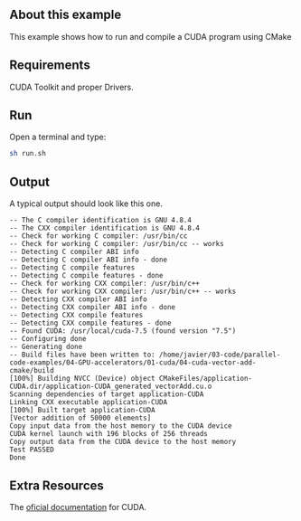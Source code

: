 ## About this example

This example shows how to run and compile a CUDA program using CMake

## Requirements

CUDA Toolkit and proper Drivers.

## Run

Open a terminal and type:

```bash
sh run.sh
```


## Output

A typical output should look like this one. 

```
-- The C compiler identification is GNU 4.8.4
-- The CXX compiler identification is GNU 4.8.4
-- Check for working C compiler: /usr/bin/cc
-- Check for working C compiler: /usr/bin/cc -- works
-- Detecting C compiler ABI info
-- Detecting C compiler ABI info - done
-- Detecting C compile features
-- Detecting C compile features - done
-- Check for working CXX compiler: /usr/bin/c++
-- Check for working CXX compiler: /usr/bin/c++ -- works
-- Detecting CXX compiler ABI info
-- Detecting CXX compiler ABI info - done
-- Detecting CXX compile features
-- Detecting CXX compile features - done
-- Found CUDA: /usr/local/cuda-7.5 (found version "7.5") 
-- Configuring done
-- Generating done
-- Build files have been written to: /home/javier/03-code/parallel-code-examples/04-GPU-accelerators/01-cuda/04-cuda-vector-add-cmake/build
[100%] Building NVCC (Device) object CMakeFiles/application-CUDA.dir/application-CUDA_generated_vectorAdd.cu.o
Scanning dependencies of target application-CUDA
Linking CXX executable application-CUDA
[100%] Built target application-CUDA
[Vector addition of 50000 elements]
Copy input data from the host memory to the CUDA device
CUDA kernel launch with 196 blocks of 256 threads
Copy output data from the CUDA device to the host memory
Test PASSED
Done
```

## Extra Resources

The [oficial documentation](https://developer.nvidia.com/cuda-toolkit) for CUDA.

